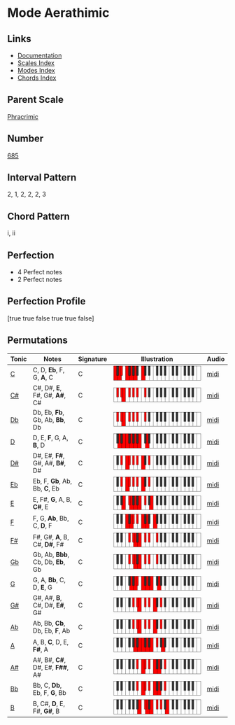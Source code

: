 # Mode Aerathimic

## Links

- [Documentation](README.md)
- [Scales Index](Scales.md)
- [Modes Index](Modes.md)
- [Chords Index](Chords.md)

## Parent Scale

[Phracrimic](ScalePhracrimic.md)

## Number

[685](https://ianring.com/musictheory/scales/685)

## Interval Pattern

2, 1, 2, 2, 2, 3

## Chord Pattern

i, ii

## Perfection

- 4 Perfect notes
- 2 Perfect notes

## Perfection Profile

[true true false true true false]

## Permutations

| Tonic | Notes | Signature | Illustration | Audio |
|-------|-------|-----------|--------------|-------|
| [C](ModeCNaturalAerathimic.md) | C, D, **Eb**, F, G, **A**, C | C | ![CNaturalAerathimic](ModeCNaturalAerathimic.png) | [midi](https://github.com/edipermadi/music/blob/main/docs/ModeCNaturalAerathimic.mid?raw=true) |
| [C#](ModeCSharpAerathimic.md) | C#, D#, **E**, F#, G#, **A#**, C# | C | ![CSharpAerathimic](ModeCSharpAerathimic.png) | [midi](https://github.com/edipermadi/music/blob/main/docs/ModeCSharpAerathimic.mid?raw=true) |
| [Db](ModeDFlatAerathimic.md) | Db, Eb, **Fb**, Gb, Ab, **Bb**, Db | C | ![DFlatAerathimic](ModeDFlatAerathimic.png) | [midi](https://github.com/edipermadi/music/blob/main/docs/ModeDFlatAerathimic.mid?raw=true) |
| [D](ModeDNaturalAerathimic.md) | D, E, **F**, G, A, **B**, D | C | ![DNaturalAerathimic](ModeDNaturalAerathimic.png) | [midi](https://github.com/edipermadi/music/blob/main/docs/ModeDNaturalAerathimic.mid?raw=true) |
| [D#](ModeDSharpAerathimic.md) | D#, E#, **F#**, G#, A#, **B#**, D# | C | ![DSharpAerathimic](ModeDSharpAerathimic.png) | [midi](https://github.com/edipermadi/music/blob/main/docs/ModeDSharpAerathimic.mid?raw=true) |
| [Eb](ModeEFlatAerathimic.md) | Eb, F, **Gb**, Ab, Bb, **C**, Eb | C | ![EFlatAerathimic](ModeEFlatAerathimic.png) | [midi](https://github.com/edipermadi/music/blob/main/docs/ModeEFlatAerathimic.mid?raw=true) |
| [E](ModeENaturalAerathimic.md) | E, F#, **G**, A, B, **C#**, E | C | ![ENaturalAerathimic](ModeENaturalAerathimic.png) | [midi](https://github.com/edipermadi/music/blob/main/docs/ModeENaturalAerathimic.mid?raw=true) |
| [F](ModeFNaturalAerathimic.md) | F, G, **Ab**, Bb, C, **D**, F | C | ![FNaturalAerathimic](ModeFNaturalAerathimic.png) | [midi](https://github.com/edipermadi/music/blob/main/docs/ModeFNaturalAerathimic.mid?raw=true) |
| [F#](ModeFSharpAerathimic.md) | F#, G#, **A**, B, C#, **D#**, F# | C | ![FSharpAerathimic](ModeFSharpAerathimic.png) | [midi](https://github.com/edipermadi/music/blob/main/docs/ModeFSharpAerathimic.mid?raw=true) |
| [Gb](ModeGFlatAerathimic.md) | Gb, Ab, **Bbb**, Cb, Db, **Eb**, Gb | C | ![GFlatAerathimic](ModeGFlatAerathimic.png) | [midi](https://github.com/edipermadi/music/blob/main/docs/ModeGFlatAerathimic.mid?raw=true) |
| [G](ModeGNaturalAerathimic.md) | G, A, **Bb**, C, D, **E**, G | C | ![GNaturalAerathimic](ModeGNaturalAerathimic.png) | [midi](https://github.com/edipermadi/music/blob/main/docs/ModeGNaturalAerathimic.mid?raw=true) |
| [G#](ModeGSharpAerathimic.md) | G#, A#, **B**, C#, D#, **E#**, G# | C | ![GSharpAerathimic](ModeGSharpAerathimic.png) | [midi](https://github.com/edipermadi/music/blob/main/docs/ModeGSharpAerathimic.mid?raw=true) |
| [Ab](ModeAFlatAerathimic.md) | Ab, Bb, **Cb**, Db, Eb, **F**, Ab | C | ![AFlatAerathimic](ModeAFlatAerathimic.png) | [midi](https://github.com/edipermadi/music/blob/main/docs/ModeAFlatAerathimic.mid?raw=true) |
| [A](ModeANaturalAerathimic.md) | A, B, **C**, D, E, **F#**, A | C | ![ANaturalAerathimic](ModeANaturalAerathimic.png) | [midi](https://github.com/edipermadi/music/blob/main/docs/ModeANaturalAerathimic.mid?raw=true) |
| [A#](ModeASharpAerathimic.md) | A#, B#, **C#**, D#, E#, **F##**, A# | C | ![ASharpAerathimic](ModeASharpAerathimic.png) | [midi](https://github.com/edipermadi/music/blob/main/docs/ModeASharpAerathimic.mid?raw=true) |
| [Bb](ModeBFlatAerathimic.md) | Bb, C, **Db**, Eb, F, **G**, Bb | C | ![BFlatAerathimic](ModeBFlatAerathimic.png) | [midi](https://github.com/edipermadi/music/blob/main/docs/ModeBFlatAerathimic.mid?raw=true) |
| [B](ModeBNaturalAerathimic.md) | B, C#, **D**, E, F#, **G#**, B | C | ![BNaturalAerathimic](ModeBNaturalAerathimic.png) | [midi](https://github.com/edipermadi/music/blob/main/docs/ModeBNaturalAerathimic.mid?raw=true) |
